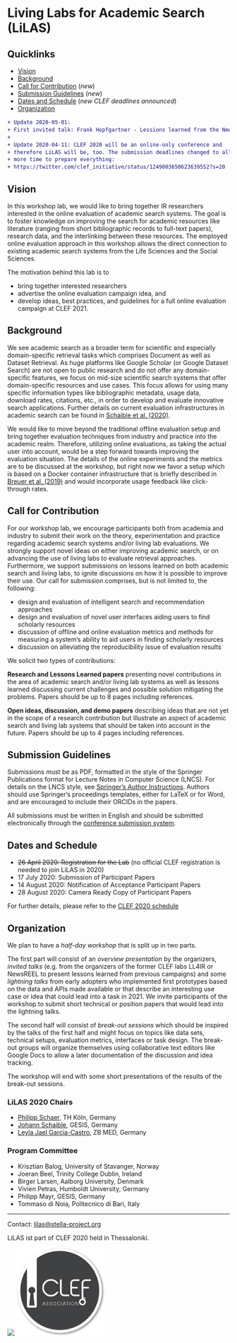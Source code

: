 # Living Labs for Academic Search (LiLAS)

## Quicklinks

* [Vision](#vision)
* [Background](#background)
* [Call for Contribution](#call-for-contribution) (*new*)
* [Submission Guidelines](#submission-guidelines) (*new*)
* [Dates and Schedule](#dates-and-schedule) (*new CLEF deadlines announced*)
* [Organization](#organization)

```diff
+ Update 2020-05-01: 
+ First invited talk: Frank Hopfgartner - Lessions learned from the NewsREEL Living Lab
+
+ Update 2020-04-11: CLEF 2020 will be an online-only conference and 
+ therefore LiLAS will be, too. The submission deadlines changed to allow 
+ more time to prepare everything: 
+ https://twitter.com/clef_initiative/status/1249003650623639552?s=20
```

## Vision

In this workshop lab, we would like to bring together IR researchers interested in the online evaluation of academic search systems. The goal is to foster knowledge on improving the search for academic resources like literature (ranging from short bibliographic records to full-text papers), research data, and the interlinking between these resources. The employed online evaluation approach in this workshop allows the direct connection to existing academic search systems from the Life Sciences and the Social Sciences.

The motivation behind this lab is to 
- bring together interested researchers
- advertise the online evaluation campaign idea, and
- develop ideas, best practices, and guidelines for a full online evaluation campaign at CLEF 2021.

## Background

We see academic search as a broader term for scientific and especially domain-specific retrieval tasks which comprises Document as well as Dataset Retrieval.
As huge platforms like Google Scholar (or Google Dataset Search) are not open to public research and do not offer any domain-specific features, we focus on mid-size scientific search systems that offer domain-specific resources and use cases. This focus allows for using many specific information types like bibliographic metadata, usage data, download rates, citations, etc., in order to develop and evaluate innovative search applications. Further details on current evaluation infrastructures in academic search can be found in [Schaible et al. (2020)](http://link.springer.com/article/10.1007/s13222-020-00335-x).

We would like to move beyond the traditional offline evaluation setup and bring together evaluation techniques from industry and practice into the academic realm. Therefore, utilizing online evaluations, as taking the actual user into account, would be a step forward towards improving the evaluation situation.
The details of the online experiments and the metrics are to be discussed at the workshop, but right now we favor a setup which is based on a Docker container infrastructure that is briefly described in [Breuer et al. (2019)](http://ceur-ws.org/Vol-2409/position01.pdf) and would incorporate usage feedback like click-through rates.


## Call for Contribution

For our workshop lab, we encourage participants both from academia and industry to submit their work on the theory, experimentation and practice regarding academic search systems and/or living lab evaluations. We strongly support novel ideas on either improving academic search, or on advancing the use of living labs to evaluate retrieval approaches. Furthermore, we support submissions on lessons learned on both academic search and living labs, to ignite discussions on how it is possible to improve their use. Our call for submission comprises, but is not limited to, the following: 
- design and evaluation of intelligent search and recommendation approaches
- design and evaluation of novel user interfaces aiding users to find scholarly resources
- discussion of offline and online evaluation metrics and methods for measuring a system’s ability to aid users in finding scholarly resources 
- discussion on alleviating the reproducibility issue of evaluation results

  
We solicit two types of contributions:

__Research and Lessons Learned papers__ presenting novel contributions in the area of academic search and/or living lab systems as well as lessons learned discussing current challenges and possible solution mitigating the problems. Papers should be up to 8 pages including references.

__Open ideas, discussion, and demo papers__ describing ideas that are not yet in the scope of a research contribution but illustrate an aspect of academic search and living lab systems that should be taken into account in the future. Papers should be up to 4 pages including references.


## Submission Guidelines

Submissions must be as PDF, formatted in the style of the Springer Publications format for Lecture Notes in Computer Science (LNCS). For details on the LNCS style, see [Springer’s Author Instructions](https://www.springer.com/gp/computer-science/lncs/conference-proceedings-guidelines). Authors should use Springer’s proceedings templates, either for LaTeX or for Word, and are encouraged to include their ORCIDs in the papers. 

All submissions must be written in English and should be submitted electronically through the [conference submission system](https://www.easychair.org/conferences/?conf=clef2020).


<!--
## Tasks

As this is a workshop lab, we don't have any explicit tasks like regular evaluation labs at CLEF. 

Nevertheless we would like to release some sample data sets from the scientific search systems LIVIVO and GESIS-wide Search and some Docker templates to allow early adopters to implement first prototypes for an online evaluation. At the workshop we would like to have these early adopters who took part in this open beta phase to present their first-hand experiences to lay a foundation for 2021.
-->

## Dates and Schedule

* ~~26 April 2020: Registration for the Lab~~ (no official CLEF registration is needed to join LiLAS in 2020)
* 17 July 2020: Submission of Participant Papers
* 14 August 2020: Notification of Acceptance Participant Papers
* 28 August 2020: Camera Ready Copy of Participant Papers 

For further details, please refer to the [CLEF 2020 schedule](https://clef2020.clef-initiative.eu/index.php?page=Pages/schedule.html)


## Organization

We plan to have a *half-day workshop* that is split up in two parts. 

The first part will consist of an *overview presentation* by the organizers, *invited talks* (e.g. from the organizers of the former CLEF labs LL4IR or NewsREEL to present lessons learned from previous campaigns) and some *lightning talks* from early adopters who implemented first prototypes based on the data and APIs made available or that describe an interesting use case or idea that could lead into a task in 2021. We invite participants of the workshop to submit short technical or position papers that would lead into the lightning talks.

The second half will consist of *break-out sessions* which should be inspired by the talks of the first half and might focus on topics like data sets, technical setups, evaluation metrics, interfaces or task design. The break-out groups will organize themselves using collaborative text editors like Google Docs to allow a later documentation of the discussion and idea tracking.

The workshop will end with some short presentations of the results of the break-out sessions.

### LiLAS 2020 Chairs

- [Philipp Schaer](https://ir.web.th-koeln.de/people/philipp-schaer/), TH Köln, Germany
- [Johann Schaible](https://gesis.org/person/johann.schaible), GESIS, Germany
- [Leyla Jael Garcia-Castro](https://www.linkedin.com/in/leyla-jael-garcia-castro-85384a17/), ZB MED, Germany

### Program Committee 

- Krisztian Balog, University of Stavanger, Norway
- Joeran Beel, Trinity College Dublin, Ireland
- Birger Larsen, Aalborg University, Denmark
- Vivien Petras, Humboldt University, Germany
- Philipp Mayr, GESIS, Germany
- Tommaso di Noia, Politecnico di Bari, Italy
<!-- Needs to confirm - Ansgar Scherp, University of Essex, UK -->


---

Contact: <lilas@stella-project.org>

LiLAS ist part of CLEF 2020 held in Thessaloniki.

[<img src="clef2020_logo.png" height="200">](https://clef2020.clef-initiative.eu/)
[<img src="clef-association-logo.png" height="200">](https://www.clef-initiative.eu/)

